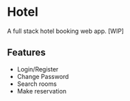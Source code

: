 # Hotel
A full stack hotel booking web app. [WIP]

## Features
- Login/Register
- Change Password
- Search rooms
- Make reservation
